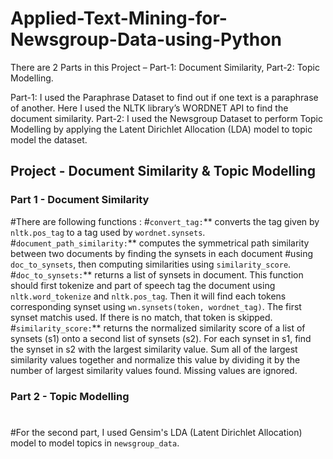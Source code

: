 # Applied-Text-Mining-for-Newsgroup-Data-using-Python
There are 2 Parts in this Project – Part-1: Document Similarity, Part-2: Topic Modelling.

Part-1: I used the Paraphrase Dataset to find out if one text is a paraphrase of another. Here I used the NLTK library’s 
WORDNET API to find the document similarity.
Part-2: I used the Newsgroup Dataset to perform Topic Modelling by applying the Latent 
Dirichlet Allocation (LDA) model to topic model the dataset.



## Project - Document Similarity & Topic Modelling

### Part 1 - Document Similarity

#There are following functions :
#`convert_tag:`** converts the tag given by `nltk.pos_tag` to a tag used by `wordnet.synsets`. 
#`document_path_similarity:`** computes the symmetrical path similarity between two documents by finding the synsets in each document #using `doc_to_synsets`, then computing similarities using `similarity_score`.
#`doc_to_synsets:`** returns a list of synsets in document. This function should first tokenize and part of speech tag the document using `nltk.word_tokenize` and `nltk.pos_tag`. Then it will find each tokens corresponding synset using `wn.synsets(token, wordnet_tag)`. The first synset matchis used. If there is no match, that token is skipped.
#`similarity_score:`** returns the normalized similarity score of a list of synsets (s1) onto a second list of synsets (s2). For each synset in s1, find the synset in s2 with the largest similarity value. Sum all of the largest similarity values together and normalize this value by dividing it by the number of largest similarity values found.  Missing values are ignored.


### Part 2 - Topic Modelling
# 
#For the second part, I used Gensim's LDA (Latent Dirichlet Allocation) model to model topics in `newsgroup_data`.

